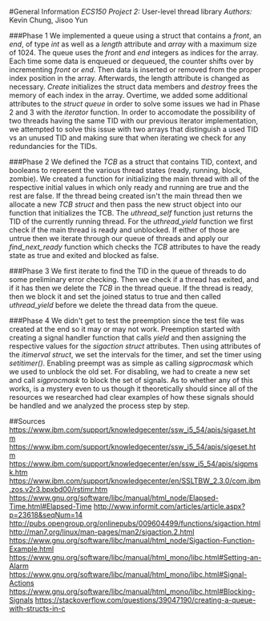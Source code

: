 #General Information
*ECS150 Project 2:* User-level thread library
*Authors:* Kevin Chung, Jisoo Yun

###Phase 1
We implemented a queue using a struct that contains a *front*, an *end*, of 
type *int* as well as a *length* attribute and *array* with a maximum size 
of 1024. The queue uses the *front* and *end* integers as indices for the 
array. Each time some data is enqueued or dequeued, the counter shifts over
by incrementing *front* or *end*. Then data is inserted or removed from the
proper index position in the array. Afterwards, the length attribute is changed
as necessary. *Create* initializes the struct data members and *destroy* frees
the memory of each index in the array. Overtime, we added some additional 
attributes to the *struct queue* in order to solve some issues we had in Phase
2 and 3 with the *iterator* function. In order to accomodate the possibility of
two threads having the same TID with our previous iterator implementation, we
attempted to solve this issue with two arrays that distinguish a used TID vs
an unused TID and making sure that when iterating we check for any redundancies
for the TIDs. 

###Phase 2
We defined the *TCB* as a struct that contains TID, context, and booleans to 
represent the various thread states (ready, running, block, zombie). We created
a function for initializing the main thread with all of the respective initial
values in which only ready and running are true and the rest are false. If the
thread being created isn't the main thread then we allocate a new *TCB struct*
and then pass the new struct object into our function that initializes the TCB.
The *uthread_self* function just returns the TID of the currently running 
thread. For the *uthread_yield* function we first check if the main thread is
ready and unblocked. If either of those are untrue then we iterate through our
queue of threads and apply our *find_next_ready* function which checks the 
*TCB* attributes to have the ready state as true and exited and blocked as 
false. 

###Phase 3
We first iterate to find the TID in the queue of threads to do some 
preliminary error checking. Then we check if a thread has exited, and if it has
then we delete the *TCB* in the thread queue. If the thread is ready, then we 
block it and set the joined status to true and then called *uthread_yield* 
before we delete the thread data from the queue. 


###Phase 4
We didn't get to test the preemption since the test file was created at the end
so it may or may not work. Preemption started with creating a signal handler 
function that calls *yield* and then assigning the respective values for the 
*sigaction struct* attributes. Then using attributes of the *itimerval struct*, 
we set the intervals for the timer, and set the timer using *setitimer()*. 
Enabling preempt was as simple as calling *sigprocmask* which we used to 
unblock the old set. For disabling, we had to create a new set and call 
*sigprocmask* to block the set of signals. As to whether any of this works, is
a mystery even to us though it theoretically should since all of the resources
we researched had clear examples of how these signals should be handled and we
analyzed the process step by step.

##Sources
<https://www.ibm.com/support/knowledgecenter/ssw_i5_54/apis/sigaset.htm>
<https://www.ibm.com/support/knowledgecenter/ssw_i5_54/apis/sigeset.htm>
<https://www.ibm.com/support/knowledgecenter/en/ssw_i5_54/apis/sigpmsk.htm>
<https://www.ibm.com/support/knowledgecenter/en/SSLTBW_2.3.0/com.ibm.zos.v2r3.bpxbd00/rstimr.htm>
<https://www.gnu.org/software/libc/manual/html_node/Elapsed-Time.html#Elapsed-Time>
<http://www.informit.com/articles/article.aspx?p=23618&seqNum=14>
<http://pubs.opengroup.org/onlinepubs/009604499/functions/sigaction.html>
<http://man7.org/linux/man-pages/man2/sigaction.2.html>
<https://www.gnu.org/software/libc/manual/html_node/Sigaction-Function-Example.html>
<https://www.gnu.org/software/libc/manual/html_mono/libc.html#Setting-an-Alarm>
<https://www.gnu.org/software/libc/manual/html_mono/libc.html#Signal-Actions>
<https://www.gnu.org/software/libc/manual/html_mono/libc.html#Blocking-Signals>
<https://stackoverflow.com/questions/39047190/creating-a-queue-with-structs-in-c>

